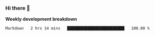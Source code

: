 ### Hi there 👋


**Weekly development breakdown**

<!--START_SECTION:waka-->
```text
Markdown   2 hrs 14 mins   █████████████████████████   100.00 % 
```
<!--END_SECTION:waka-->

